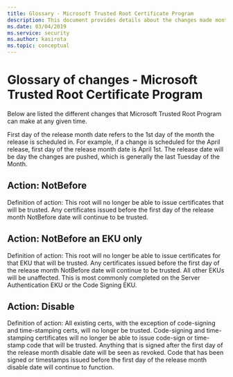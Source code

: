 ```yaml
---
title: Glossary - Microsoft Trusted Root Certificate Program
description: This document provides details about the changes made monthly to the root store.
ms.date: 03/04/2019
ms.service: security
ms.author: kasirota
ms.topic: conceptual
---
```


# Glossary of changes - Microsoft Trusted Root Certificate Program

Below are listed the different changes that Microsoft Trusted Root Program can make at any given time.

First day of the release month date refers to the 1st day of the month the release is scheduled in. For example, if a change is scheduled for the April release, first day of the release month date is April 1st. The release date will be day the changes are pushed, which is generally the last Tuesday of the Month. 


## Action: NotBefore
Definition of action: This root will no longer be able to issue certificates that will be trusted. Any certificates issued before the first day of the release month NotBefore date will continue to be trusted.


## Action: NotBefore an EKU only
Definition of action: This root will no longer be able to issue certificates for that EKU that will be trusted. Any certificates issued before the first day of the release month NotBefore date will continue to be trusted. All other EKUs will be unaffected. This is most commonly completed on the Server Authentication EKU or the Code Signing EKU. 


## Action: Disable
Definition of action: All existing certs, with the exception of code-signing and time-stamping certs, will no longer be trusted. Code-signing and time-stamping certificates will no longer be able to issue code-sign or time-stamp code that will be trusted. Anything that is signed after the first day of the release month disable date will be seen as revoked. Code that has been signed or timestamps issued before the first day of the release month disable date will continue to function. 
